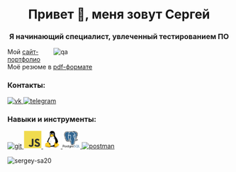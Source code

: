 <h1 align="center">Привет 👋, меня зовут Сергей</h1>
<h3 align="center">Я начинающий специалист, увлеченный
тестированием ПО</h3>
<img align="right" alt='qa' width='400' src='https://cdn.dribbble.com/users/926537/screenshots/4502970/media/6acac6ca05608d20b9132eef49f22e60.gif'></img>

Мой [сайт-портфолио](https://sergey-sa20.github.io/) <br>
Моё резюме в [pdf-формате](https://drive.google.com/file/d/1ibHWCiGpALsFDjBXIy0qVXJECwm0fFfd/view?usp=sharing)

<h3 align="left">Контакты:</h3>
<p align="left">  
<a href="https://vk.com/t2sgb" target="_blank" rel="noreferrer"> <img src="https://www.vectorlogo.zone/logos/vk/vk-ar21.svg" alt="vk"/> </a>
<a href="https://t.me/SkorikovSA" target="_blank" rel="noreferrer"> <img src="https://www.vectorlogo.zone/logos/telegram/telegram-tile.svg" alt="telegram" width="50" />
</a> 
</p>


<h3 align="left">Навыки и инструменты:</h3>
<p align="left"> <a href="https://github.com/Sergey-SA20?tab=repositories" target="_blank" rel="noreferrer"> <img src="https://www.vectorlogo.zone/logos/git-scm/git-scm-icon.svg" alt="git" width="40" height="40"/> </a> 
<a href="https://github.com/Sergey-SA20/JS" target="_blank" rel="noreferrer"> <img src="https://raw.githubusercontent.com/devicons/devicon/master/icons/javascript/javascript-original.svg" alt="javascript" width="40" height="40"/> </a>
<a href="https://github.com/Sergey-SA20/Git-Bash" target="_blank" rel="noreferrer"> <img src="https://raw.githubusercontent.com/devicons/devicon/master/icons/linux/linux-original.svg" alt="linux" width="40" height="40"/> </a>
 <a href="https://github.com/Sergey-SA20/SQL/blob/main/SQL_tasks/SQL_tasks.md" target="_blank" rel="noreferrer"> <img src="https://raw.githubusercontent.com/devicons/devicon/master/icons/postgresql/postgresql-original-wordmark.svg" alt="postgresql" width="40" height="40"/> </a>
 <a href="https://github.com/Sergey-SA20/Postman" target="_blank" rel="noreferrer"> <img src="https://www.vectorlogo.zone/logos/getpostman/getpostman-icon.svg" alt="postman" width="40" height="40"/> </a> 
 </p>

<p><img align="center" src="https://github-readme-stats.vercel.app/api/top-langs?username=sergey-sa20&show_icons=true&locale=en&layout=compact" alt="sergey-sa20" /></p>

